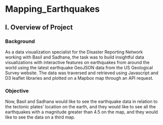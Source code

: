 # Mapping_Earthquakes

## I. Overview of Project

### Background
As a data visualization specialist for the Disaster Reporting Network working with Basil and Sadhana, the task was to build insightful data visualizations with interactive features on earthquakes from around the world using the latest earthquake GeoJSON data from the US Geological Survey website. The data was traversed and retrieved using Javascript and D3 leaflet libraries and plotted on a Mapbox map through an API request.

### Objective
Now, Basil and Sadhana would like to see the earthquake data in relation to the tectonic plates’ location on the earth, and they would like to see all the earthquakes with a magnitude greater than 4.5 on the map, and they would like to see the data on a third map.
